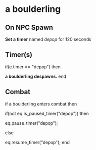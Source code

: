 # a boulderling
## On NPC Spawn

**Set a timer** named *depop* for 120 seconds
## Timer(s)

if(e.timer == "depop") then


**a boulderling despawns.**
end

## Combat

if a boulderling enters combat  then


if(not eq.is_paused_timer("depop")) then



eq.pause_timer("depop");


else


eq.resume_timer("depop");
end
